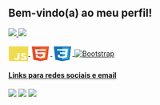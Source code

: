 ## Bem-vindo(a) ao meu perfil!

 <div>
   <a href="https://github.com/arthur-cpaiva">
   <img height="180em" src="https://github-readme-stats.vercel.app/api?username=arthur-cpaiva&theme=dark&show_icons=true"/>
   <img height="180em" src="https://github-readme-stats.vercel.app/api/top-langs/?username=arthur-cpaiva&layout=compact&langs_count=6&theme=tokyonight"/>
</div>
    
<div style="display: inline_block"><br>
  <img align="center" alt="Js" height="30" width="40" src="https://raw.githubusercontent.com/devicons/devicon/master/icons/javascript/javascript-plain.svg">
  <img align="center" alt="HTML" height="30" width="40" src="https://raw.githubusercontent.com/devicons/devicon/master/icons/html5/html5-original.svg">
  <img align="center" alt="CSS" height="30" width="40" src="https://raw.githubusercontent.com/devicons/devicon/master/icons/css3/css3-original.svg">
  <img align="center" alt="Bootstrap" height="30" width="40" src="https://raw.githubusercontent.com/jmnote/z-icons/master/svg/bootstrap.svg"
   </div>
 
<br>
 



#### Links para redes sociais e email




<div> 
 
  <a href="https://instagram.com/adcopaiva" target="_blank"><img src="https://img.shields.io/badge/-Instagram-%23E4405F?style=for-the-badge&logo=instagram&logoColor=white" target="_blank"></a>
  <a href = "mailto:arthur-68@hotmail.com"><img src="https://img.shields.io/badge/-Email-000?style=for-the-badge&logo=microsoft-outlook&logoColor=white" target="_blank"></a>
  <a href="https://www.linkedin.com/in/arthur-da-cunha-paiva-perfil" target="_blank"><img src="https://img.shields.io/badge/-LinkedIn-%230077B5?style=for-the-badge&logo=linkedin&logoColor=white" target="_blank"></a>
</div>
